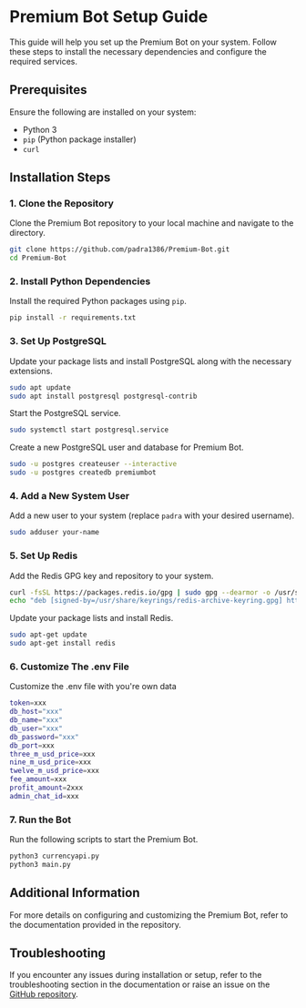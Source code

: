 # Premium Bot Setup Guide

This guide will help you set up the Premium Bot on your system. Follow these steps to install the necessary dependencies and configure the required services.

## Prerequisites

Ensure the following are installed on your system:

- Python 3
- `pip` (Python package installer)
- `curl`

## Installation Steps

### 1. Clone the Repository

Clone the Premium Bot repository to your local machine and navigate to the directory.

```bash
git clone https://github.com/padra1386/Premium-Bot.git
cd Premium-Bot
```

### 2. Install Python Dependencies

Install the required Python packages using `pip`.

```bash
pip install -r requirements.txt
```

### 3. Set Up PostgreSQL

Update your package lists and install PostgreSQL along with the necessary extensions.

```bash
sudo apt update
sudo apt install postgresql postgresql-contrib
```

Start the PostgreSQL service.

```bash
sudo systemctl start postgresql.service
```

Create a new PostgreSQL user and database for Premium Bot.

```bash
sudo -u postgres createuser --interactive
sudo -u postgres createdb premiumbot
```

### 4. Add a New System User

Add a new user to your system (replace `padra` with your desired username).

```bash
sudo adduser your-name
```

### 5. Set Up Redis

Add the Redis GPG key and repository to your system.

```bash
curl -fsSL https://packages.redis.io/gpg | sudo gpg --dearmor -o /usr/share/keyrings/redis-archive-keyring.gpg
echo "deb [signed-by=/usr/share/keyrings/redis-archive-keyring.gpg] https://packages.redis.io/deb $(lsb_release -cs) main" | sudo tee /etc/apt/sources.list.d/redis.list
```

Update your package lists and install Redis.

```bash
sudo apt-get update
sudo apt-get install redis
```

### 6. Customize The .env File

Customize the .env file with you're own data

```bash
token=xxx
db_host="xxx"
db_name="xxx"
db_user="xxx"
db_password="xxx"
db_port=xxx
three_m_usd_price=xxx
nine_m_usd_price=xxx
twelve_m_usd_price=xxx
fee_amount=xxx
profit_amount=2xxx
admin_chat_id=xxx
```

### 7. Run the Bot

Run the following scripts to start the Premium Bot.

```bash
python3 currencyapi.py
python3 main.py
```

## Additional Information

For more details on configuring and customizing the Premium Bot, refer to the documentation provided in the repository.

## Troubleshooting

If you encounter any issues during installation or setup, refer to the troubleshooting section in the documentation or raise an issue on the [GitHub repository](https://github.com/padra1386/Premium-Bot/issues).
